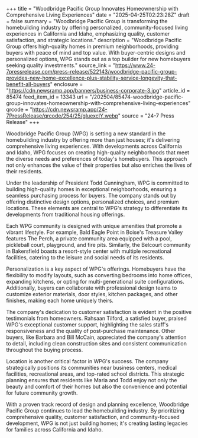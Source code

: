 +++
title = "Woodbridge Pacific Group Innovates Homeownership with Comprehensive Living Experiences"
date = "2025-04-25T02:23:28Z"
draft = false
summary = "Woodbridge Pacific Group is transforming the homebuilding industry by offering personalized, community-focused living experiences in California and Idaho, emphasizing quality, customer satisfaction, and strategic locations."
description = "Woodbridge Pacific Group offers high-quality homes in premium neighborhoods, providing buyers with peace of mind and top value. With buyer-centric designs and personalized options, WPG stands out as a top builder for new homebuyers seeking quality investments."
source_link = "https://www.24-7pressrelease.com/press-release/522143/woodbridge-pacific-group-provides-new-home-excellence-plus-stability-service-longevity-that-benefit-all-buyers"
enclosure = "https://cdn.newsramp.app/banners/business-corporate-3.jpg"
article_id = 85474
feed_item_id = 13343
url = "/202504/85474-woodbridge-pacific-group-innovates-homeownership-with-comprehensive-living-experiences"
qrcode = "https://cdn.newsramp.app/24-7PressRelease/qrcode/254/25/gluexclY.webp"
source = "24-7 Press Release"
+++

<p>Woodbridge Pacific Group (WPG) is setting a new standard in the homebuilding industry by offering more than just houses; it's delivering comprehensive living experiences. With developments across California and Idaho, WPG focuses on creating high-quality neighborhoods that meet the diverse needs and preferences of today's homebuyers. This approach not only enhances the value of their properties but also enriches the lives of their residents.</p><p>Under the leadership of President Todd Cunningham, WPG is committed to building high-quality homes in exceptional neighborhoods, ensuring a seamless purchasing process for buyers. The company stands out by offering distinctive design options, personalized choices, and premium locations. These elements are central to WPG's strategy to differentiate its developments from traditional housing offerings.</p><p>Each WPG community is designed with unique amenities that promote a vibrant lifestyle. For example, Bald Eagle Point in Boise's Treasure Valley features The Perch, a private community area equipped with a pool, pickleball court, playground, and fire pits. Similarly, the Belcourt community in Bakersfield boasts a resort-style center with multiple recreational facilities, catering to the leisure and social needs of its residents.</p><p>Personalization is a key aspect of WPG's offerings. Homebuyers have the flexibility to modify layouts, such as converting bedrooms into home offices, expanding kitchens, or opting for multi-generational suite configurations. Additionally, buyers can collaborate with professional design teams to customize exterior materials, door styles, kitchen packages, and other finishes, making each home uniquely theirs.</p><p>The company's dedication to customer satisfaction is evident in the positive testimonials from homeowners. Rahsaan Tilford, a satisfied buyer, praised WPG's exceptional customer support, highlighting the sales staff's responsiveness and the quality of post-purchase maintenance. Other buyers, like Barbara and Bill McCain, appreciated the company's attention to detail, including clean construction sites and consistent communication throughout the buying process.</p><p>Location is another critical factor in WPG's success. The company strategically positions its communities near business centers, medical facilities, recreational areas, and top-rated school districts. This strategic planning ensures that residents like Maria and Todd enjoy not only the beauty and comfort of their homes but also the convenience and potential for future community growth.</p><p>With a proven track record of design and planning excellence, Woodbridge Pacific Group continues to lead the homebuilding industry. By prioritizing comprehensive quality, customer satisfaction, and community-focused development, WPG is not just building homes; it's creating lasting legacies for families across California and Idaho.</p>